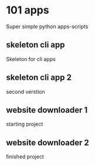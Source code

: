 # 101 apps
Super simple python apps-scripts

## skeleton cli app
Skeleton for cli apps

## skeleton cli app 2
second verstion

## website downloader 1
starting project

## website downloader 2
finished project